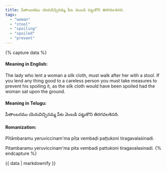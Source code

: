 ```yaml
---
title: పీతాంబరము యెరువిచ్చినమ్మ పీట వెంబడి పట్టుకొని తిరగవలశినది.
tags:
  - "woman"
  - "stool"
  - "spoiling"
  - "spoiled"
  - "prevent"
---
```


{% capture data %}
#### Meaning in English:
The lady who lent a woman a silk cloth, must walk after her with a stool.
If you lend any thing good to a careless person you must take measures to prevent his spoiling it, as the silk cloth would have been spoiled had the woman sat upon the ground.

#### Meaning in Telugu:
పీతాంబరము యెరువిచ్చినమ్మ పీట వెంబడి పట్టుకొని తిరగవలశినది.

#### Romanization:
Pītāmbaramu yeruviccinam'ma pīṭa vembaḍi paṭṭukoni tiragavalaśinadi.

Pitambaramu yeruviccinam'ma pita vembadi pattukoni tiragavalasinadi.
{% endcapture %}

{{ data | markdownify }}

